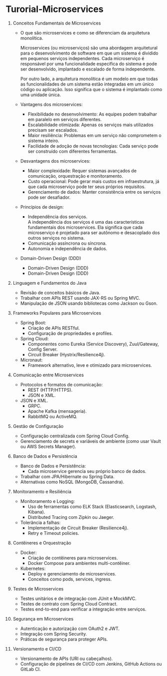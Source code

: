# Turorial-Microservices

1. Conceitos Fundamentais de Microservices
   - O que são microservices e como se diferenciam da arquitetura monolítica.
     
     Microservices (ou microserviços) são uma abordagem arquitetural para o desenvolvimento de software em que um sistema é dividido em pequenos serviços independentes. Cada microserviço é responsável por uma funcionalidade específica do sistema e pode ser desenvolvido, implantado e escalado de forma independente.

     Por outro lado, a arquitetura monolítica é um modelo em que todas as funcionalidades de um sistema estão integradas em um único código ou aplicação. Isso significa que o sistema é implantado como uma unidade única.

   - Vantagens dos microservices:
     * Flexibilidade no desenvolvimento: As equipes podem trabalhar em paralelo em serviços diferentes.
     * Escalabilidade otimizada: Apenas os serviços mais utilizados precisam ser escalados.
     * Maior resiliência: Problemas em um serviço não comprometem o sistema inteiro.
     * Facilidade de adoção de novas tecnologias: Cada serviço pode ser construído com diferentes ferramentas.
    
   - Desvantagens dos microservices:
     * Maior complexidade: Requer sistemas avançados de comunicação, orquestração e monitoramento.
     * Custo operacional: Pode gerar mais custos em infraestrutura, já que cada microserviço pode ter seus próprios requisitos.
     * Gerenciamento de dados: Manter consistência entre os serviços pode ser desafiador.

   - Princípios de design:
     * Independência dos serviços.\
       A independência dos serviços é uma das características fundamentais dos microservices. Ela significa que cada microserviço é projetado para ser autônomo e desacoplado dos outros serviços no sistema.
     * Comunicação assíncrona ou síncrona.
     * Autonomia e independência de dados.
   - Domain-Driven Design (DDD)
     * Domain-Driven Design (DDD)
     * Domain-Driven Design (DDD)
       
1. Linguagem e Fundamentos do Java
   - Revisão de conceitos básicos de Java.
   - Trabalhar com APIs REST usando JAX-RS ou Spring MVC.
   - Manipulação de JSON usando bibliotecas como Jackson ou Gson.

2. Frameworks Populares para Microservices
   - Spring Boot:
     * Criação de APIs RESTful.
     * Configuração de propriedades e profiles.
   - Spring Cloud:
     * Componentes como Eureka (Service Discovery), Zuul/Gateway, Config Server.
     * Circuit Breaker (Hystrix/Resilience4j).
   - Micronaut:
     * Framework alternativo, leve e otimizado para microservices.
    
3. Comunicação entre Microservices
   - Protocolos e formatos de comunicação:
     * REST (HTTP/HTTPS).
     * JSON e XML.
   - JSON e XML.
     * GRPC.
     * Apache Kafka (mensageria).
     * RabbitMQ ou ActiveMQ.
    
4. Gestão de Configuração
   - Configuração centralizada com Spring Cloud Config.
   - Gerenciamento de secrets e variáveis de ambiente (como usar Vault ou AWS Secrets Manager).

5. Banco de Dados e Persistência
   - Banco de Dados e Persistência:
     * Cada microservice gerencia seu próprio banco de dados.
   - Trabalhar com JPA/Hibernate ou Spring Data.
   - Alternativas como NoSQL (MongoDB, Cassandra).

6. Monitoramento e Resiliência
   - Monitoramento e Logging:
     * Uso de ferramentas como ELK Stack (Elasticsearch, Logstash, Kibana).
     * Distributed Tracing com Zipkin ou Jaeger.
   - Tolerância a falhas:
     * Implementação de Circuit Breaker (Resilience4j).
     * Retry e Timeout policies.

7. Contêineres e Orquestração
   - Docker:
     * Criação de contêineres para microservices.
     * Docker Compose para ambientes multi-contêiner.
   - Kubernetes:
     * Deploy e gerenciamento de microservices.
     * Conceitos como pods, services, ingress.
    
8. Testes de Microservices
    - Testes unitários e de integração com JUnit e MockMVC.
    - Testes de contrato com Spring Cloud Contract.
    - Testes end-to-end para verificar a integração entre serviços.
  
9. Segurança em Microservices
    - Autenticação e autorização com OAuth2 e JWT.
    - Integração com Spring Security.
    - Práticas de segurança para proteger APIs.
   
10. Versionamento e CI/CD
    - Versionamento de APIs (URI ou cabeçalhos).
    - Configuração de pipelines de CI/CD com Jenkins, GitHub Actions ou GitLab CI.


